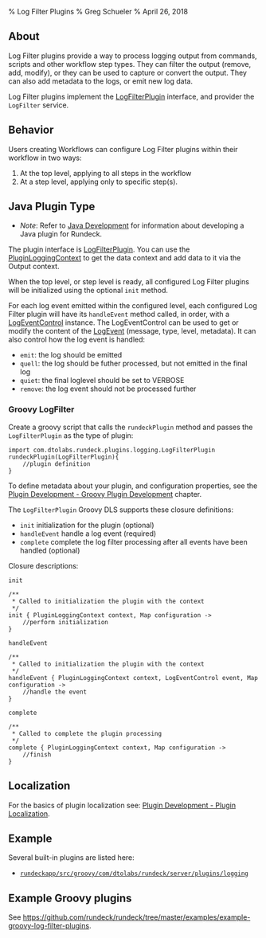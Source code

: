 % Log Filter Plugins
% Greg Schueler
% April 26, 2018

## About

Log Filter plugins provide a way to process logging output from commands, scripts and other workflow step types. They can filter the output (remove, add, modify), or they can be used to capture or convert the output.  They can also add metadata to the logs, or emit new log data.

Log Filter plugins implement the [LogFilterPlugin] interface, and provider the `LogFilter` service.

## Behavior

Users creating Workflows can configure Log Filter plugins within their workflow in two ways:

1. At the top level, applying to all steps in the workflow
2. At a step level, applying only to specific step(s).


## Java Plugin Type

* *Note*: Refer to [Java Development](plugin-development.html#java-plugin-development) for information about developing a Java plugin for Rundeck.

The plugin interface is [LogFilterPlugin][]. You can use the [PluginLoggingContext] to get the data context and add data to it via the Output context.

When the top level, or step level is ready, all configured Log Filter plugins will be initialized using the optional `init` method.

For each log event emitted within the configured level, each configured Log Filter plugin will have its `handleEvent` method called, in order,
with a [LogEventControl] instance. The LogEventControl can be used to get or modify the content of the [LogEvent] (message, type, level, metadata).
It can also control how the log event is handled:

* `emit`: the log should be emitted
* `quell`: the log should be futher processed, but not emitted in the final log
* `quiet`: the final loglevel should be set to VERBOSE
* `remove`: the log event should not be processed further

[LogFilterPlugin]: ${javadocbase}/com/dtolabs/rundeck/plugins/logging/LogFilterPlugin.html
[PluginLoggingContext]: ${javadocbase}/com/dtolabs/rundeck/core/logging/PluginLoggingContext.html
[LogEventControl]: ${javadocbase}/com/dtolabs/rundeck/core/logging/LogEventControl.html
[LogEvent]: ${javadocbase}/com/dtolabs/rundeck/core/logging/LogEvent.html

### Groovy LogFilter

Create a groovy script that calls the `rundeckPlugin` method and passes the `LogFilterPlugin` as the type of plugin:

~~~~~ {.java}
import com.dtolabs.rundeck.plugins.logging.LogFilterPlugin
rundeckPlugin(LogFilterPlugin){
    //plugin definition
}
~~~~~~

To define metadata about your plugin, and configuration properties, see the [Plugin Development - Groovy Plugin Development](plugin-development.html#groovy-plugin-development) chapter.

The `LogFilterPlugin` Groovy DLS supports these closure definitions:

* `init` initialization for the plugin (optional)
* `handleEvent` handle a log event (required)
* `complete` complete the log filter processing after all events have been handled (optional)

Closure descriptions:

`init`

~~~~~ {.java}
/**
 * Called to initialization the plugin with the context
 */
init { PluginLoggingContext context, Map configuration ->
    //perform initialization
}
~~~~~~

`handleEvent`

~~~~~ {.java}
/**
 * Called to initialization the plugin with the context
 */
handleEvent { PluginLoggingContext context, LogEventControl event, Map configuration ->
    //handle the event
}
~~~~~~

`complete`

~~~~~ {.java}
/**
 * Called to complete the plugin processing
 */
complete { PluginLoggingContext context, Map configuration ->
    //finish
}
~~~~~~

## Localization

For the basics of plugin localization see: [Plugin Development - Plugin Localization][].

## Example

Several built-in plugins are listed here:

* [`rundeckapp/src/groovy/com/dtolabs/rundeck/server/plugins/logging`](https://github.com/rundeck/rundeck/tree/master/rundeckapp/src/groovy/com/dtolabs/rundeck/server/plugins/logging)

## Example Groovy plugins

See <https://github.com/rundeck/rundeck/tree/master/examples/example-groovy-log-filter-plugins>.

[Plugin Development - Plugin Localization]: plugin-development.html#plugin-localization
